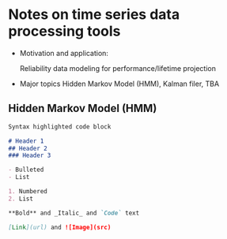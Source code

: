 # Notes on time series data processing tools
- Motivation and application:

  Reliability data modeling for performance/lifetime projection
- Major topics
  Hidden Markov Model (HMM), Kalman filer, TBA
## Hidden Markov Model (HMM)

```markdown
Syntax highlighted code block

# Header 1
## Header 2
### Header 3

- Bulleted
- List

1. Numbered
2. List

**Bold** and _Italic_ and `Code` text

[Link](url) and ![Image](src)
```
